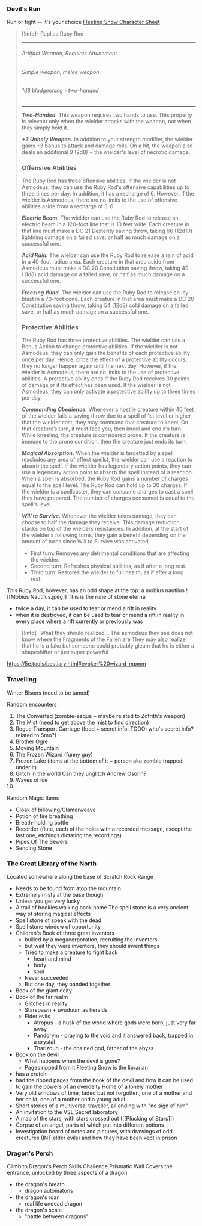### Devil's Run

Run or fight -- it's your choice
[Fleeting Snow Character Sheet](https://www.dndbeyond.com/characters/116753961)

> [!info]- Replica Ruby Rod
> ___
> ###### Artifact Weapon, Requires Attunement
> ###### Simple weapon, melee weapon
> ###### 1d8 bludgeoning - two-handed
> ___
> 
> ***Two-Handed.*** This weapon requires two hands to use. This property is relevant only when the wielder attacks with the weapon, not when they simply hold it.
>
> ***+3 Unholy Weapon.*** In addition to your strength modifier, the wielder gains +3 bonus to attack and damage rolls. On a hit, the weapon also deals an additional 9 (2d8) + the wielder's level of necrotic damage.
>
> ### Offensive Abilities
> The Ruby Rod has three offensive abilities. If the wielder is not Asmodeus, they can use the Ruby Rod's offensive capabilities up to three times per day. In addition, it has a recharge of 6. However, if the wielder is Asmodeus, there are no limits to the use of offensive abilities aside from a recharge of 3-6.
>
> ***Electric Beam.*** The wielder can use the Ruby Rod to release an electric beam in a 120-foot line that is 10 feet wide. Each creature in that line must make a DC 21 Dexterity saving throw, taking 66 (12d10) lightning damage on a failed save, or half as much damage on a successful one.
>
> ***Acid Rain.*** The wielder can use the Ruby Rod to release a rain of acid in a 40-foot radius area. Each creature in that area aside from Asmodeus must make a DC 20 Constitution saving throw, taking 49 (11d8) acid damage on a failed save, or half as much damage on a successful one.
>
> ***Freezing Wind.*** The wielder can use the Ruby Rod to release an icy blast in a 70-foot cone. Each creature in that area must make a DC 20 Constitution saving throw, taking 54 (12d8) cold damage on a failed save, or half as much damage on a successful one.
>
> ### Protective Abilities
> The Ruby Rod has three protective abilities. The wielder can use a Bonus Action to change  protective abilities. If the wielder is not Asmodeus, they can only gain the benefits of each protective ability once per day. Hence, once the effect of a protective ability occurs, they no longer happen again until the next day. However, if the wielder is Asmodeus, there are no limits to the use of protective abilities. A protective ability ends if the Ruby Rod receives 30 points of damage or if its effect has been used. If the wielder is not Asmodeus, they can only activate a protective ability up to three times per day.
>
> ***Commanding Obedience.*** Whenever a hostile creature within 40 feet of the wielder fails a saving throw due to a spell of 1st level or higher that the wielder cast, they may command that creature to kneel. On that creature’s turn, it must face you, then kneel and end it’s turn. While kneeling, the creature is considered prone. If the creature is immune to the prone condition, then the creature just ends its turn.
>
> ***Magical Absorption.*** When the wielder is targetted by a spell (excludes any area of effect spells), the wielder can use a reaction to absorb the spell. If the wielder has legendary action points, they can use a legendary action point to absorb the spell instead of a reaction. When a spell is absorbed, the Ruby Rod gains a number of charges equal to the spell level. The Ruby Rod can hold up to 30 charges. If the wielder is a spellcaster, they can consume charges to cast a spell they have prepared. The number of charges consumed is equal to the spell's level. 
>
> ***Will to Survive.*** Whenever the wielder takes damage, they can choose to half the damage they receive. This damage reduction stacks on top of the wielders resistances. In addition, at the start of the wielder's following turns, they gain a benefit depending on the amount of turns since Will to Survive was activated.
> - First turn: Removes any detrimental conditions that are affecting the wielder.
> - Second turn: Refreshes physical abilities, as if after a long rest.
> - Third turn: Restores the wielder to full health, as if after a long rest.

This Ruby Rod, however, has an odd shape at the top: a mobius nautilus
![[Mobius Nautilus.jpeg]]
This is the rune of stone eternal
- twice a day, it can be used to tear or mend a rift in reality
- when it is destroyed, it can be used to tear or mend a rift in reality in every place where a rift currently or previously was

> [!info]- What they should realized...
> The asmodeus they see does not know where the Fragments of the Fallen are
> They may also realize that he is a fake but someone could probably gleam that he is either a shapeshifter or just super powerful

https://5e.tools/bestiary.html#evoker%20wizard_mpmm
### Travelling

Winter Bisons
(need to be tamed)

Random encounters
1. The Converted (zombie-esque + maybe related to Zofrith's weapon)
2. The Mist (need to get above the mist to find direction)
3. Rogue Transport Carriage (food + secret info: TODO: who's secret info? related to Smo?)
4. Brother Ogre
5. Moving Mountain
6. The Frozen Wizard (funny guy)
7. Frozen Lake (items at the bottom of it + person aka zombie trapped under it)
8. Glitch in the world
		Can they unglitch Andrew Osorin?
9. Waves of ice
10. 

Random Magic Items
- Cloak of billowing/Glamerweave
- Potion of fire breathing
- Breath-holding bottle
- Recorder (flute, each of the holes with a recorded message, except the last one, etchings dictating the recordings)
- Pipes Of The Sewers
- Sending Stone

### The Great Library of the North
Located somewhere along the base of Scratch Rock Range
- Needs to be found from atop the mountain
- Extremely misty at the base though
- Unless you get very lucky
- A trail of bookies walking back home
The spell stone is a very ancient way of storing magical effects
- Spell stone of speak with the dead
- Spell stone window of opportunity
- Children's Book of three great inventors
	- bullied by a megacorporation, recruiting the inventors
	- but wait they were inventors, they should invent things
	- Tried to make a creature to fight back
		- heart and mind
		- body
		- soul
	- Never succeeded
	- But one day, they banded together
- Book of the giant deity
- Book of the far realm
	- Glitches in reality
	- Starspawn + uvuduum as heralds
	- Elder evils
		- Atropus - a husk of the world where gods were born, just very far away
		- Pandorym - praying to the void and it answered back, trapped in a crystal
		- Tharizdun - the chained god, father of the abyss
- Book on the devil
	- What happens when the devil is gone?
	- Pages ripped from it
Fleeting Snow is the librarian
- has a crutch
- had the ripped pages from the book of the devil and how it can be used to gain the powers of an overdeity
Home of a lonely mother
- Very old windows of time, faded but not forgotten, one of a mother and her child, one of a mother and a young adult
- Short stories of a multiversal traveller, all ending with "no sign of him"
- An invitation to the VSL
Secret laboratory
- A map of the stars, with stars crossed out ([[Plucking of Stars]])
- Corpse of an angel, parts of which put into different potions
- Investigation board of notes and pictures, with drawings of odd creatures (INT elder evils) and how they have been kept in prison

### Dragon's Perch
Climb to Dragon's Perch Skills Challenge
Prismatic Wall Covers the entrance, unlocked by three aspects of a dragon
- the dragon's breath
	- dragon automatons
- the dragon's roar
	- real life undead dragon
- the dragon's scale
	- "battle between dragons"
